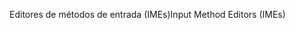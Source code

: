 <span data-ttu-id="1be93-101">Editores de métodos de entrada (IMEs)</span><span class="sxs-lookup"><span data-stu-id="1be93-101">Input Method Editors (IMEs)</span></span>